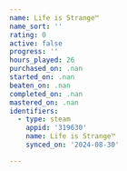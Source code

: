 ```yaml
---
name: Life is Strange™
name_sort: ''
rating: 0
active: false
progress: ''
hours_played: 26
purchased_on: .nan
started_on: .nan
beaten_on: .nan
completed_on: .nan
mastered_on: .nan
identifiers:
  - type: steam
    appid: '319630'
    name: Life is Strange™
    synced_on: '2024-08-30'

---
```

